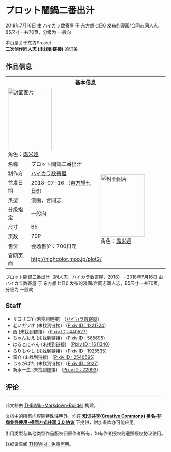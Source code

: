 # プロット闇鍋二番出汁

<!-- source html: G:\repos\THBWiki-Markdown-Builder\THBWikiMarkdown\Temp\main\6\6c\ns0%3A%E3%83%97%E3%83%AD%E3%83%83%E3%83%88%E9%97%87%E9%8D%8B%E4%BA%8C%E7%95%AA%E5%87%BA%E6%B1%81.html -->

2018年7月16日 由 ハイカラ数寄屋 于 东方想七日6 发布的漫画/合同志同人志，B5尺寸一共70页，分级为 一般向

本页是关于东方Project  
 **二次创作同人志 (未找到链接)** 的词条
## 作品信息

<table><tbody><tr><th colspan="3">基本信息</th></tr><tr><td class="cover-artwork-mobile" colspan="2"><a href="./文件-プロット闇鍋二番出汁封面.png.md" class="image" title="封面图片"><img alt="封面图片" src="https://upload.thwiki.cc/thumb/d/db/%E3%83%97%E3%83%AD%E3%83%83%E3%83%88%E9%97%87%E9%8D%8B%E4%BA%8C%E7%95%AA%E5%87%BA%E6%B1%81%E5%B0%81%E9%9D%A2.png/138px-%E3%83%97%E3%83%AD%E3%83%83%E3%83%88%E9%97%87%E9%8D%8B%E4%BA%8C%E7%95%AA%E5%87%BA%E6%B1%81%E5%B0%81%E9%9D%A2.png" decoding="async" loading="lazy" width="138" height="196" srcset="https://upload.thwiki.cc/thumb/d/db/%E3%83%97%E3%83%AD%E3%83%83%E3%83%88%E9%97%87%E9%8D%8B%E4%BA%8C%E7%95%AA%E5%87%BA%E6%B1%81%E5%B0%81%E9%9D%A2.png/208px-%E3%83%97%E3%83%AD%E3%83%83%E3%83%88%E9%97%87%E9%8D%8B%E4%BA%8C%E7%95%AA%E5%87%BA%E6%B1%81%E5%B0%81%E9%9D%A2.png 1.5x, https://upload.thwiki.cc/thumb/d/db/%E3%83%97%E3%83%AD%E3%83%83%E3%83%88%E9%97%87%E9%8D%8B%E4%BA%8C%E7%95%AA%E5%87%BA%E6%B1%81%E5%B0%81%E9%9D%A2.png/277px-%E3%83%97%E3%83%AD%E3%83%83%E3%83%88%E9%97%87%E9%8D%8B%E4%BA%8C%E7%95%AA%E5%87%BA%E6%B1%81%E5%B0%81%E9%9D%A2.png 2x" data-file-width="1025" data-file-height="1450"></a><div class="cover-char">角色：<a href="./露米娅.md" title="露米娅">露米娅</a></div></td>
</tr><tr><td class="label">名称</td><td colspan="2"> プロット闇鍋二番出汁 </td></tr><tr><td class="label">制作方</td><td><a href="./ハイカラ数寄屋.md" title="ハイカラ数寄屋">ハイカラ数寄屋</a></td><td class="cover-artwork" rowspan="7" style="min-width:196px;"><a href="./文件-プロット闇鍋二番出汁封面.png.md" class="image" title="封面图片"><img alt="封面图片" src="https://upload.thwiki.cc/thumb/d/db/%E3%83%97%E3%83%AD%E3%83%83%E3%83%88%E9%97%87%E9%8D%8B%E4%BA%8C%E7%95%AA%E5%87%BA%E6%B1%81%E5%B0%81%E9%9D%A2.png/138px-%E3%83%97%E3%83%AD%E3%83%83%E3%83%88%E9%97%87%E9%8D%8B%E4%BA%8C%E7%95%AA%E5%87%BA%E6%B1%81%E5%B0%81%E9%9D%A2.png" decoding="async" loading="lazy" width="138" height="196" srcset="https://upload.thwiki.cc/thumb/d/db/%E3%83%97%E3%83%AD%E3%83%83%E3%83%88%E9%97%87%E9%8D%8B%E4%BA%8C%E7%95%AA%E5%87%BA%E6%B1%81%E5%B0%81%E9%9D%A2.png/208px-%E3%83%97%E3%83%AD%E3%83%83%E3%83%88%E9%97%87%E9%8D%8B%E4%BA%8C%E7%95%AA%E5%87%BA%E6%B1%81%E5%B0%81%E9%9D%A2.png 1.5x, https://upload.thwiki.cc/thumb/d/db/%E3%83%97%E3%83%AD%E3%83%83%E3%83%88%E9%97%87%E9%8D%8B%E4%BA%8C%E7%95%AA%E5%87%BA%E6%B1%81%E5%B0%81%E9%9D%A2.png/277px-%E3%83%97%E3%83%AD%E3%83%83%E3%83%88%E9%97%87%E9%8D%8B%E4%BA%8C%E7%95%AA%E5%87%BA%E6%B1%81%E5%B0%81%E9%9D%A2.png 2x" data-file-width="1025" data-file-height="1450"></a><div class="cover-char">角色：<a href="./露米娅.md" title="露米娅">露米娅</a></div></td>
</tr><tr><td class="label">首发日期</td><td>2018-07-16&#160;（<a href="/展会作品列表?e=%E4%B8%9C%E6%96%B9%E6%83%B3%E4%B8%83%E6%97%A5%236">東方想七日6</a>）</td></tr><tr><td class="label">类型</td><td>漫画，合同志</td></tr><tr><td class="label">分级指定</td><td>一般向</td></tr><tr><td class="label">尺寸</td><td>B5</td></tr><tr><td class="label">页数</td><td>70P</td></tr><tr><td class="label">售价</td><td>会场售价：700日元</td></tr>
<tr><td class="label">官网页面</td><td colspan="2"><a rel="nofollow" class="external free" href="http://highcolor.moo.jp/plot2/">http://highcolor.moo.jp/plot2/</a></td></tr></tbody></table>

プロット闇鍋二番出汁（同人志，ハイカラ数寄屋，2018） - 2018年7月16日 由 ハイカラ数寄屋 于 东方想七日6 发布的漫画/合同志同人志，B5尺寸一共70页，分级为 一般向
## Staff
- ザコザコY (未找到链接) （[ハイカラ数寄屋](./ハイカラ数寄屋.md)）
- 老いガツオ (未找到链接) （[Pixiv ID&#160;: 1221724](https://www.pixiv.net/users/1221724)）
- 酉 (未找到链接) （[Pixiv ID&#160;: 440527](https://www.pixiv.net/users/440527)）
- ちゃんもえ (未找到链接) （[Pixiv ID&#160;: 565695](https://www.pixiv.net/users/565695)）
- はるとにゃん (未找到链接) （[Pixiv ID&#160;: 1611340](https://www.pixiv.net/users/1611340)）
- ろりもやし (未找到链接) （[Pixiv ID&#160;: 1925535](https://www.pixiv.net/users/1925535)）
- 霧介 (未找到链接) （[Pixiv ID&#160;: 2546595](https://www.pixiv.net/users/2546595)）
- じゃがばた (未找到链接) （[Pixiv ID&#160;: 9127](https://www.pixiv.net/users/9127)）
- 新水一生 (未找到链接) （[Pixiv ID&#160;: 22093](https://www.pixiv.net/users/22093)）

## 评论




---

此文档由 [THBWiki-Markdown-Builder](https://github.com/Delsin-Yu/THBWiki-Markdown-Builder) 构建。

文档中的所有内容除特殊注明外，均在 [**知识共享(Creative Commons) 署名-非商业性使用-相同方式共享 3.0 协议**](https://creativecommons.org/licenses/by-sa/3.0/deed.zh-hans) 下提供，附加条款亦可能应用。

引用类型与其他类型作品版权归原作者所有，如有作者授权则遵照授权协议使用。

详细请查阅 [THBWiki：免责声明](https://thbwiki.cc/THBWiki:%E5%85%8D%E8%B4%A3%E5%A3%B0%E6%98%8E)。

